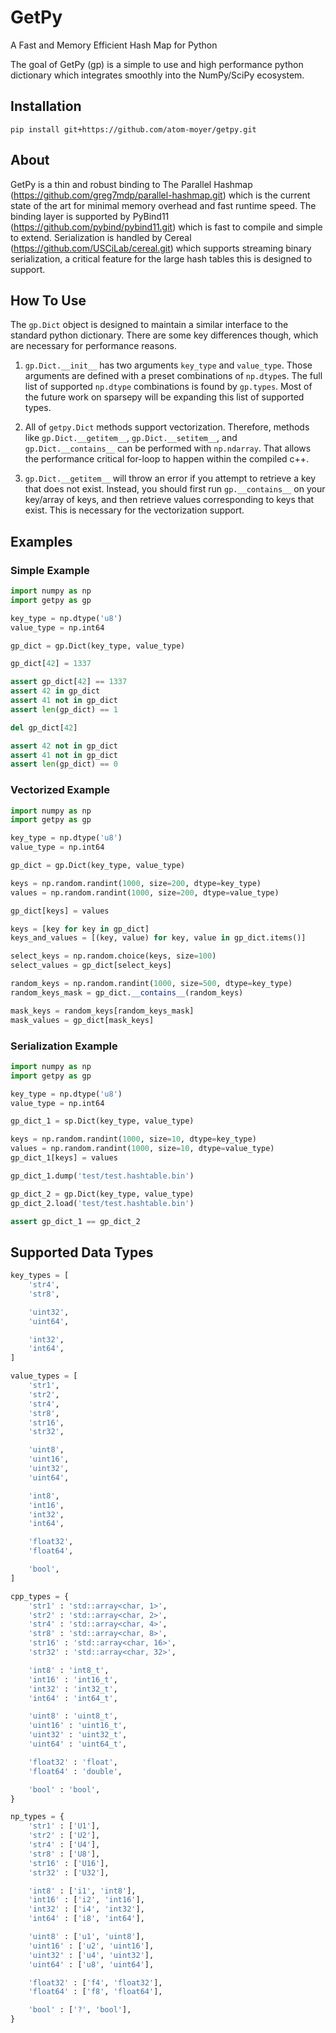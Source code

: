 # GetPy
A Fast and Memory Efficient Hash Map for Python

The goal of GetPy (gp) is a simple to use and high performance python dictionary which integrates smoothly into the NumPy/SciPy ecosystem.
## Installation
`pip install git+https://github.com/atom-moyer/getpy.git`

## About
GetPy is a thin and robust binding to The Parallel Hashmap (https://github.com/greg7mdp/parallel-hashmap.git) which is the current state of the art for minimal memory overhead and fast runtime speed. The binding layer is supported by PyBind11 (https://github.com/pybind/pybind11.git) which is fast to compile and simple to extend. Serialization is handled by Cereal (https://github.com/USCiLab/cereal.git) which supports streaming binary serialization, a critical feature for the large hash tables this is designed to support.

## How To Use
The `gp.Dict` object is designed to maintain a similar interface to the standard python dictionary. There are some key differences though, which are necessary for performance reasons.

1) `gp.Dict.__init__` has two arguments `key_type` and `value_type`. Those arguments are defined with a preset combinations of `np.dtype`s.  The full list of supported `np.dtype` combinations is found by `gp.types`. Most of the future work on sparsepy will be expanding this list of supported types.

2) All of `getpy.Dict` methods support vectorization. Therefore, methods like `gp.Dict.__getitem__`, `gp.Dict.__setitem__`, and `gp.Dict.__contains__` can be performed with `np.ndarray`.  That allows the performance critical for-loop to happen within the compiled c++.

3) `gp.Dict.__getitem__` will throw an error if you attempt to retrieve a key that does not exist. Instead, you should first run `gp.__contains__` on your key/array of keys, and then retrieve values corresponding to keys that exist. This is necessary for the vectorization support.

## Examples

### Simple Example
```python
import numpy as np
import getpy as gp

key_type = np.dtype('u8')
value_type = np.int64

gp_dict = gp.Dict(key_type, value_type)

gp_dict[42] = 1337

assert gp_dict[42] == 1337
assert 42 in gp_dict
assert 41 not in gp_dict
assert len(gp_dict) == 1

del gp_dict[42]

assert 42 not in gp_dict
assert 41 not in gp_dict
assert len(gp_dict) == 0
```

### Vectorized Example
```python
import numpy as np
import getpy as gp

key_type = np.dtype('u8')
value_type = np.int64

gp_dict = gp.Dict(key_type, value_type)

keys = np.random.randint(1000, size=200, dtype=key_type)
values = np.random.randint(1000, size=200, dtype=value_type)

gp_dict[keys] = values

keys = [key for key in gp_dict]
keys_and_values = [(key, value) for key, value in gp_dict.items()]

select_keys = np.random.choice(keys, size=100)
select_values = gp_dict[select_keys]

random_keys = np.random.randint(1000, size=500, dtype=key_type)
random_keys_mask = gp_dict.__contains__(random_keys)

mask_keys = random_keys[random_keys_mask]
mask_values = gp_dict[mask_keys]
```

### Serialization Example
```python
import numpy as np
import getpy as gp

key_type = np.dtype('u8')
value_type = np.int64

gp_dict_1 = sp.Dict(key_type, value_type)

keys = np.random.randint(1000, size=10, dtype=key_type)
values = np.random.randint(1000, size=10, dtype=value_type)
gp_dict_1[keys] = values

gp_dict_1.dump('test/test.hashtable.bin')

gp_dict_2 = gp.Dict(key_type, value_type)
gp_dict_2.load('test/test.hashtable.bin')

assert gp_dict_1 == gp_dict_2
```

## Supported Data Types

```python
key_types = [
    'str4',
    'str8',

    'uint32',
    'uint64',

    'int32',
    'int64',
]

value_types = [
    'str1',
    'str2',
    'str4',
    'str8',
    'str16',
    'str32',

    'uint8',
    'uint16',
    'uint32',
    'uint64',

    'int8',
    'int16',
    'int32',
    'int64',

    'float32',
    'float64',

    'bool',
]

cpp_types = {
    'str1' : 'std::array<char, 1>',
    'str2' : 'std::array<char, 2>',
    'str4' : 'std::array<char, 4>',
    'str8' : 'std::array<char, 8>',
    'str16' : 'std::array<char, 16>',
    'str32' : 'std::array<char, 32>',

    'int8' : 'int8_t',
    'int16' : 'int16_t',
    'int32' : 'int32_t',
    'int64' : 'int64_t',

    'uint8' : 'uint8_t',
    'uint16' : 'uint16_t',
    'uint32' : 'uint32_t',
    'uint64' : 'uint64_t',

    'float32' : 'float',
    'float64' : 'double',

    'bool' : 'bool',
}

np_types = {
    'str1' : ['U1'],
    'str2' : ['U2'],
    'str4' : ['U4'],
    'str8' : ['U8'],
    'str16' : ['U16'],
    'str32' : ['U32'],

    'int8' : ['i1', 'int8'],
    'int16' : ['i2', 'int16'],
    'int32' : ['i4', 'int32'],
    'int64' : ['i8', 'int64'],

    'uint8' : ['u1', 'uint8'],
    'uint16' : ['u2', 'uint16'],
    'uint32' : ['u4', 'uint32'],
    'uint64' : ['u8', 'uint64'],

    'float32' : ['f4', 'float32'],
    'float64' : ['f8', 'float64'],

    'bool' : ['?', 'bool'],
}
```
